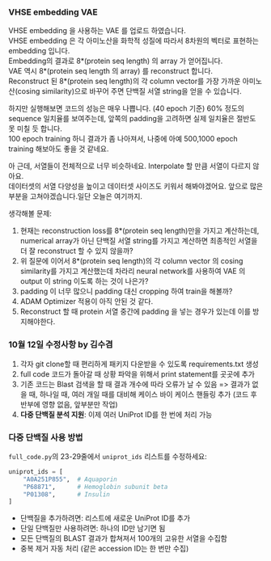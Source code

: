 ### VHSE embedding VAE
VHSE embedding 을 사용하는 VAE 를 업로드 하였습니다.   
VHSE embedding 은 각 아미노산을 화학적 성질에 따라서 8차원의 벡터로 표현하는 embedding 입니다.   
Embedding의 결과로 8*(protein seq length) 의 array 가 얻어집니다.   
VAE 역시 8*(protein seq length 의 array) 를 reconstruct 합니다.  
Reconstruct 된 8*(protein seq length)의 각 column vector를 가장 가까운 아미노산(cosing similarity)으로 바꾸어 주면 단백질 서열 string을 얻을 수 있습니다.   

하지만 실행해보면 코드의 성능은 매우 나쁩니다. (40 epoch 기준)
60% 정도의 sequence 일치율를 보여주는데, 앞쪽의 padding을 고려하면 실제 일치율은 절반도 못 미칠 듯 합니다.   
100 epoch training 하니 결과가 좀 나아져서, 나중에 아예 500,1000 epoch training 해보아도 좋을 것 같네요.

아 근데, 서열들이 전체적으로 너무 비슷하네요. 
Interpolate 할 만큼 서열이 다르지 않아요.  
데이터셋의 서열 다양성을 높이고 데이터셋 사이즈도 키워서 해봐야겠어요.
앞으로 많은 부분을 고쳐야겠습니다.일단 오늘은 여기까지.  

생각해볼 문제: 
1. 현재는 reconstruction loss를 8*(protein seq length)만을 가지고 계산하는데,
   numerical array가 아닌 단백질 서열 string를 가지고 계산하면 최종적인 서열을 더 잘 reconstruct 할 수 있지 않을까?
2. 위 질문에 이어서 8*(protein seq length)의 각 column vector 의 cosing similarity를 가지고 계산했는데 차라리 neural network를 사용하여 VAE 의 output 이 string 이도록 하는 것이 나은가? 
3. padding 이 너무 많으니 padding 대신 cropping 하여 train을 해볼까?
4. ADAM Optimizer  적용이 아직 안된 것 같다.
5. Reconstruct 할 때 protein 서열 중간에 padding 을 넣는 경우가 있는데 이를 방지해야한다. 


### 10월 12일 수정사항 by 김수겸 ###
1. 각자 git clone할 때 편리하게 패키지 다운받을 수 있도록 requirements.txt 생성
2. full code 코드가 돌아갈 때 상황 파악을 위해서 print statement를 곳곳에 추가
3. 기존 코드는 Blast 검색을 할 때 결과 개수에 따라 오류가 날 수 있음 => 결과가 없을 때, 하나일 때, 여러 개일 때를 대비해 케이스 바이 케이스 핸들링 추가 (코드 후반부에 영향 없음, 앞부분만 작업)
4. **다중 단백질 분석 지원**: 이제 여러 UniProt ID를 한 번에 처리 가능

### 다중 단백질 사용 방법 ###
`full_code.py`의 23-29줄에서 `uniprot_ids` 리스트를 수정하세요:

```python
uniprot_ids = [
    "A0A251P855",  # Aquaporin
    "P68871",      # Hemoglobin subunit beta
    "P01308",      # Insulin
]
```

- 단백질을 추가하려면: 리스트에 새로운 UniProt ID를 추가
- 단일 단백질만 사용하려면: 하나의 ID만 남기면 됨
- 모든 단백질의 BLAST 결과가 합쳐져서 100개의 고유한 서열을 수집함
- 중복 제거 자동 처리 (같은 accession ID는 한 번만 수집)